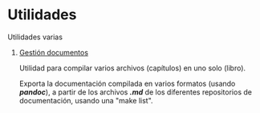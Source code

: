 # Utilidades

Utilidades varias

1. [Gestión documentos](compilador/)

    Utilidad para compilar varios archivos (capítulos) en uno solo (libro).

    Exporta la documentación compilada en varios formatos (usando ***pandoc***), a partir de los archivos ***.md*** de los diferentes repositorios de documentación, usando una "make list".
